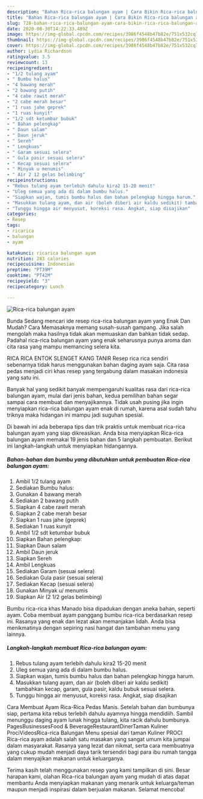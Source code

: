```yaml
---
description: "Bahan Rica-rica balungan ayam | Cara Bikin Rica-rica balungan ayam Yang Lezat Sekali"
title: "Bahan Rica-rica balungan ayam | Cara Bikin Rica-rica balungan ayam Yang Lezat Sekali"
slug: 728-bahan-rica-rica-balungan-ayam-cara-bikin-rica-rica-balungan-ayam-yang-lezat-sekali
date: 2020-08-30T14:22:33.489Z
image: https://img-global.cpcdn.com/recipes/3986f4548b47b82e/751x532cq70/rica-rica-balungan-ayam-foto-resep-utama.jpg
thumbnail: https://img-global.cpcdn.com/recipes/3986f4548b47b82e/751x532cq70/rica-rica-balungan-ayam-foto-resep-utama.jpg
cover: https://img-global.cpcdn.com/recipes/3986f4548b47b82e/751x532cq70/rica-rica-balungan-ayam-foto-resep-utama.jpg
author: Lydia Richardson
ratingvalue: 3.5
reviewcount: 13
recipeingredient:
- "1/2 tulang ayam"
- " Bumbu halus"
- "4 bawang merah"
- "2 bawang putih"
- "4 cabe rawit merah"
- "2 cabe merah besar"
- "1 ruas jahe geprek"
- "1 ruas kunyit"
- "1/2 sdt ketumbar bubuk"
- " Bahan pelengkap"
- " Daun salam"
- " Daun jeruk"
- " Sereh"
- " Lengkuas"
- " Garam sesuai selera"
- " Gula pasir sesuai selera"
- " Kecap sesuai selera"
- " Minyak u menumis"
- " Air 2 12 gelas belimbing"
recipeinstructions:
- "Rebus tulang ayam terlebih dahulu kira2 15-20 menit"
- "Uleg semua yang ada di dalam bumbu halus."
- "Siapkan wajan, tumis bumbu halus dan bahan pelengkap hingga harum."
- "Masukkan tulang ayam, dan air (boleh diberi air kaldu sedikit) tambahkan kecap, garam, gula pasir, kaldu bubuk sesuai selera."
- "Tunggu hingga air menyusut, koreksi rasa. Angkat, siap disajikan"
categories:
- Resep
tags:
- ricarica
- balungan
- ayam

katakunci: ricarica balungan ayam 
nutrition: 283 calories
recipecuisine: Indonesian
preptime: "PT39M"
cooktime: "PT42M"
recipeyield: "3"
recipecategory: Lunch

---
```



![Rica-rica balungan ayam](https://img-global.cpcdn.com/recipes/3986f4548b47b82e/751x532cq70/rica-rica-balungan-ayam-foto-resep-utama.jpg)

Bunda Sedang mencari ide resep rica-rica balungan ayam yang Enak Dan Mudah? Cara Memasaknya memang susah-susah gampang. Jika salah mengolah maka hasilnya tidak akan memuaskan dan bahkan tidak sedap. Padahal rica-rica balungan ayam yang enak seharusnya punya aroma dan cita rasa yang mampu memancing selera kita.

RICA RICA ENTOK SLENGET KANG TANIR Resep rica rica sendiri sebenarnya tidak harus menggunakan bahan daging ayam saja. Cita rasa pedas menjadi ciri khas resep yang tergabung dalam masakan indonesia yang satu ini.

Banyak hal yang sedikit banyak mempengaruhi kualitas rasa dari rica-rica balungan ayam, mulai dari jenis bahan, kedua pemilihan bahan segar sampai cara membuat dan menyajikannya. Tidak usah pusing jika ingin menyiapkan rica-rica balungan ayam enak di rumah, karena asal sudah tahu triknya maka hidangan ini mampu jadi suguhan spesial.


Di bawah ini ada beberapa tips dan trik praktis untuk membuat rica-rica balungan ayam yang siap dikreasikan. Anda bisa menyiapkan Rica-rica balungan ayam memakai 19 jenis bahan dan 5 langkah pembuatan. Berikut ini langkah-langkah untuk menyiapkan hidangannya.

<!--inarticleads1-->

##### Bahan-bahan dan bumbu yang dibutuhkan untuk pembuatan Rica-rica balungan ayam:

1. Ambil 1/2 tulang ayam
1. Sediakan  Bumbu halus:
1. Gunakan 4 bawang merah
1. Sediakan 2 bawang putih
1. Siapkan 4 cabe rawit merah
1. Siapkan 2 cabe merah besar
1. Siapkan 1 ruas jahe (geprek)
1. Sediakan 1 ruas kunyit
1. Ambil 1/2 sdt ketumbar bubuk
1. Siapkan  Bahan pelengkap:
1. Siapkan  Daun salam
1. Ambil  Daun jeruk
1. Siapkan  Sereh
1. Ambil  Lengkuas
1. Sediakan  Garam (sesuai selera)
1. Sediakan  Gula pasir (sesuai selera)
1. Sediakan  Kecap (sesuai selera)
1. Gunakan  Minyak u/ menumis
1. Siapkan  Air (2 1/2 gelas belimbing)


Bumbu rica-rica khas Manado bisa dipadukan dengan aneka bahan, seperti ayam. Coba membuat ayam panggang bumbu rica-rica berdasarkan resep ini. Rasanya yang enak dan lezat akan memanjakan lidah. Anda bisa menikmatinya dengan sepiring nasi hangat dan tambahan menu yang lainnya. 

<!--inarticleads2-->

##### Langkah-langkah membuat Rica-rica balungan ayam:

1. Rebus tulang ayam terlebih dahulu kira2 15-20 menit
1. Uleg semua yang ada di dalam bumbu halus.
1. Siapkan wajan, tumis bumbu halus dan bahan pelengkap hingga harum.
1. Masukkan tulang ayam, dan air (boleh diberi air kaldu sedikit) tambahkan kecap, garam, gula pasir, kaldu bubuk sesuai selera.
1. Tunggu hingga air menyusut, koreksi rasa. Angkat, siap disajikan


Cara Membuat Ayam Rica-Rica Pedas Manis. Setelah bahan dan bumbunya siap, pertama kita rebus terlebih dahulu ayamnya hingga mendidiih. Sambil menunggu daging ayam lunak hingga tulang, kita racik dahulu bumbunya. PagesBusinessesFood &amp; BeverageRestaurantDinerTaman Kuliner ProciVideosRica-rica Balungan Menu spesial dari taman Kuliner PROCI Rica-rica ayam adalah salah satu masakan yang sangat umum kita jumpai dalam masyarakat. Rasanya yang lezat dan nikmat, serta cara membuatnya yang cukup mudah menjadi daya tarik tersendiri bagi para ibu rumah tangga dalam menyajikan makanan untuk keluarganya. 

Terima kasih telah menggunakan resep yang kami tampilkan di sini. Besar harapan kami, olahan Rica-rica balungan ayam yang mudah di atas dapat membantu Anda menyiapkan makanan yang menarik untuk keluarga/teman maupun menjadi inspirasi dalam berjualan makanan. Selamat mencoba!
